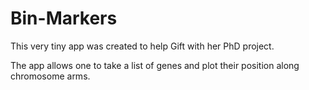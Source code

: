 # Bin-Markers

This very tiny app was created to help Gift with her PhD project.

The app allows one to take a list of genes and plot their position along chromosome arms.
